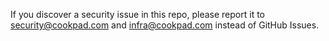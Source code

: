If you discover a security issue in this repo, please report it to security@cookpad.com and infra@cookpad.com instead of GitHub Issues.
